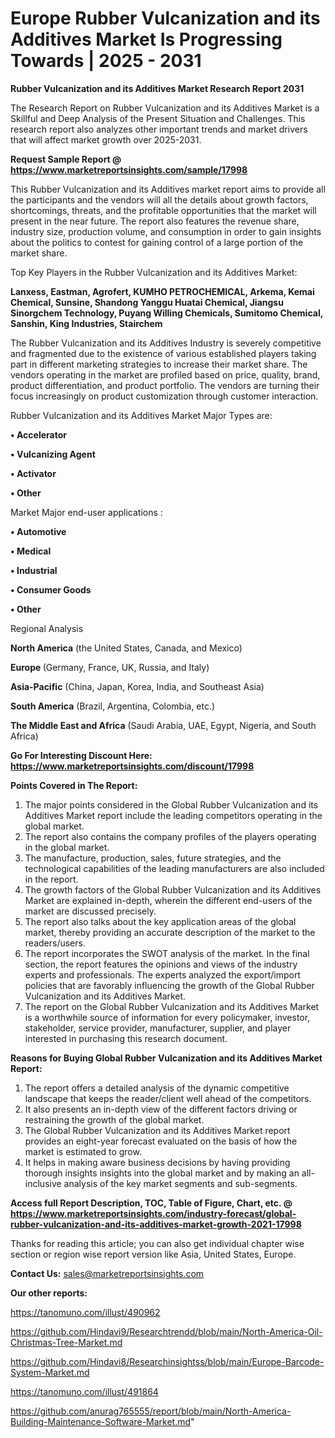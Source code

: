 # Europe Rubber Vulcanization and its Additives Market Is Progressing Towards | 2025 - 2031

<strong>Rubber Vulcanization and its Additives Market Research Report 2031</strong>

The Research Report on Rubber Vulcanization and its Additives Market is a Skillful and Deep Analysis of the Present Situation and Challenges. This research report also analyzes other important trends and market drivers that will affect market growth over 2025-2031.

<strong>Request Sample Report @ <a href=https://www.marketreportsinsights.com/sample/17998>https://www.marketreportsinsights.com/sample/17998</a></strong>

This Rubber Vulcanization and its Additives market report aims to provide all the participants and the vendors will all the details about growth factors, shortcomings, threats, and the profitable opportunities that the market will present in the near future. The report also features the revenue share, industry size, production volume, and consumption in order to gain insights about the politics to contest for gaining control of a large portion of the market share.

Top Key Players in the Rubber Vulcanization and its Additives Market:

<strong>Lanxess, Eastman, Agrofert, KUMHO PETROCHEMICAL, Arkema, Kemai Chemical, Sunsine, Shandong Yanggu Huatai Chemical, Jiangsu Sinorgchem Technology, Puyang Willing Chemicals, Sumitomo Chemical, Sanshin, King Industries, Stairchem</strong>

The Rubber Vulcanization and its Additives Industry is severely competitive and fragmented due to the existence of various established players taking part in different marketing strategies to increase their market share. The vendors operating in the market are profiled based on price, quality, brand, product differentiation, and product portfolio. The vendors are turning their focus increasingly on product customization through customer interaction.

Rubber Vulcanization and its Additives Market Major Types are:

<strong>• Accelerator

• Vulcanizing Agent

• Activator

• Other</strong>

Market Major end-user applications :

<strong>• Automotive

• Medical

• Industrial

• Consumer Goods

• Other</strong>

Regional Analysis

</u><strong><b>North America</b></strong> (the United States, Canada, and Mexico)

<strong><b>Europe </b></strong>(Germany, France, UK, Russia, and Italy)

<strong><b>Asia-Pacific</b></strong> (China, Japan, Korea, India, and Southeast Asia)

<strong><b>South America</b></strong> (Brazil, Argentina, Colombia, etc.)

<strong><b>The Middle East and Africa</b></strong> (Saudi Arabia, UAE, Egypt, Nigeria, and South Africa)

<strong>Go For Interesting Discount Here: <a href=https://www.marketreportsinsights.com/discount/17998>https://www.marketreportsinsights.com/discount/17998</a></strong>

<strong>Points Covered in The Report:</strong>
<ol>
  <li>The major points considered in the Global Rubber Vulcanization and its Additives Market report include the leading competitors operating in the global market.</li>
  <li>The report also contains the company profiles of the players operating in the global market.</li>
  <li>The manufacture, production, sales, future strategies, and the technological capabilities of the leading manufacturers are also included in the report.</li>
  <li>The growth factors of the Global Rubber Vulcanization and its Additives Market are explained in-depth, wherein the different end-users of the market are discussed precisely.</li>
  <li>The report also talks about the key application areas of the global market, thereby providing an accurate description of the market to the readers/users.</li>
  <li>The report incorporates the SWOT analysis of the market. In the final section, the report features the opinions and views of the industry experts and professionals. The experts analyzed the export/import policies that are favorably influencing the growth of the Global Rubber Vulcanization and its Additives Market.</li>
  <li>The report on the Global Rubber Vulcanization and its Additives Market is a worthwhile source of information for every policymaker, investor, stakeholder, service provider, manufacturer, supplier, and player interested in purchasing this research document.</li>
</ol>
<strong>Reasons for Buying Global Rubber Vulcanization and its Additives Market Report:</strong>

<ol>
  <li>The report offers a detailed analysis of the dynamic competitive landscape that keeps the reader/client well ahead of the competitors.</li>
  <li>It also presents an in-depth view of the different factors driving or restraining the growth of the global market.</li>
  <li>The Global Rubber Vulcanization and its Additives Market report provides an eight-year forecast evaluated on the basis of how the market is estimated to grow.</li>
  <li>It helps in making aware business decisions by having providing thorough insights insights into the global market and by making an all-inclusive analysis of the key market segments and sub-segments.</li>
</ol>
<strong>Access full Report Description, TOC, Table of Figure, Chart, etc. @ <a href=https://www.marketreportsinsights.com/industry-forecast/global-rubber-vulcanization-and-its-additives-market-growth-2021-17998>https://www.marketreportsinsights.com/industry-forecast/global-rubber-vulcanization-and-its-additives-market-growth-2021-17998</a></strong>


Thanks for reading this article; you can also get individual chapter wise section or region wise report version like Asia, United States, Europe.

<strong>Contact Us:</strong>
sales@marketreportsinsights.com

<strong>Our other reports:</strong>

<a href=https://tanomuno.com/illust/490962>https://tanomuno.com/illust/490962</a>

<a href=https://github.com/Hindavi9/Researchtrendd/blob/main/North-America-Oil-Christmas-Tree-Market.md>https://github.com/Hindavi9/Researchtrendd/blob/main/North-America-Oil-Christmas-Tree-Market.md</a>

<a href=https://github.com/Hindavi8/Researchinsightss/blob/main/Europe-Barcode-System-Market.md>https://github.com/Hindavi8/Researchinsightss/blob/main/Europe-Barcode-System-Market.md</a>

<a href=https://tanomuno.com/illust/491864>https://tanomuno.com/illust/491864</a>

<a href=https://github.com/anurag765555/report/blob/main/North-America-Building-Maintenance-Software-Market.md>https://github.com/anurag765555/report/blob/main/North-America-Building-Maintenance-Software-Market.md</a>"
